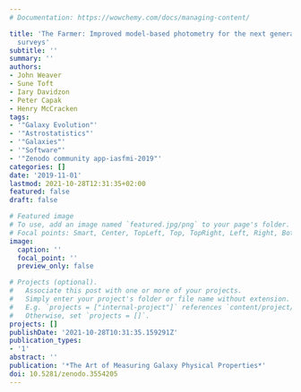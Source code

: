 ```yaml
---
# Documentation: https://wowchemy.com/docs/managing-content/

title: 'The Farmer: Improved model-based photometry for the next generation of galaxy
  surveys'
subtitle: ''
summary: ''
authors:
- John Weaver
- Sune Toft
- Iary Davidzon
- Peter Capak
- Henry McCracken
tags:
- '"Galaxy Evolution"'
- '"Astrostatistics"'
- '"Galaxies"'
- '"Software"'
- '"Zenodo community app-iasfmi-2019"'
categories: []
date: '2019-11-01'
lastmod: 2021-10-28T12:31:35+02:00
featured: false
draft: false

# Featured image
# To use, add an image named `featured.jpg/png` to your page's folder.
# Focal points: Smart, Center, TopLeft, Top, TopRight, Left, Right, BottomLeft, Bottom, BottomRight.
image:
  caption: ''
  focal_point: ''
  preview_only: false

# Projects (optional).
#   Associate this post with one or more of your projects.
#   Simply enter your project's folder or file name without extension.
#   E.g. `projects = ["internal-project"]` references `content/project/deep-learning/index.md`.
#   Otherwise, set `projects = []`.
projects: []
publishDate: '2021-10-28T10:31:35.159291Z'
publication_types:
- '1'
abstract: ''
publication: '*The Art of Measuring Galaxy Physical Properties*'
doi: 10.5281/zenodo.3554205
---
```

